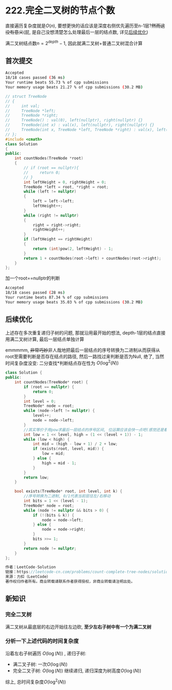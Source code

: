 # 222.完全二叉树的节点个数

直接遍历复杂度就是$O(n)$, 要想更快的话应该是深度右侧优先遍历至n-1层?~~然而这没有意义~~(屁, 是自己没想清楚怎么处理最后一层的结点数, 详见[后续优化](#后续优化))

满二叉树结点数$n=2^{depth}-1$, 因此就满二叉树+普通二叉树混合计算

## 首次提交

```sh
Accepted
18/18 cases passed (36 ms)
Your runtime beats 55.73 % of cpp submissions
Your memory usage beats 21.27 % of cpp submissions (30.2 MB)
```

```c++
// struct TreeNode
// {
//     int val;
//     TreeNode *left;
//     TreeNode *right;
//     TreeNode() : val(0), left(nullptr), right(nullptr) {}
//     TreeNode(int x) : val(x), left(nullptr), right(nullptr) {}
//     TreeNode(int x, TreeNode *left, TreeNode *right) : val(x), left(left), right(right) {}
// };
#include <cmath>
class Solution
{
public:
    int countNodes(TreeNode *root)
    {
        // if (root == nullptr){
        //     return 0;
        // }
        int leftHeight = 0, rightHeight = 0;
        TreeNode *left = root, *right = root;
        while (left != nullptr)
        {
            left = left->left;
            leftHeight++;
        }
        while (right != nullptr)
        {
            right = right->right;
            rightHeight++;
        }
        if (leftHeight == rightHeight)
        {
            return (int)pow(2, leftHeight) - 1;
        }
        return 1 + countNodes(root->left) + countNodes(root->right);
    }
};
```

加一个root==nullptr的判断

```sh
Accepted
18/18 cases passed (28 ms)
Your runtime beats 87.34 % of cpp submissions
Your memory usage beats 35.03 % of cpp submissions (30.2 MB)
```

## 后续优化

上述存在多次重复递归子树的问题, 那就沿用最开始的想法, depth-1层的结点直接用满二叉树计算, 最后一层结点单独计算

emmmmm, ~~非常巧妙~~非人哉地把最后一层结点的序号转换为二进制从而获得从root至需要判断是否存在结点的路径, 然后一路找过来判断是否为Null, 绝了, 当然时间复杂度没变: 二分查找*判断结点存在性为 $O(\log^2(N))$

```c++
class Solution {
public:
    int countNodes(TreeNode* root) {
        if (root == nullptr) {
            return 0;
        }
        int level = 0;
        TreeNode* node = root;
        while (node->left != nullptr) {
            level++;
            node = node->left;
        }
        //其实等价于用pow求最后一层结点的序号区间, 位运算应该会快一点吧(感觉还是看编译器优化, 针对2进行的pow应该会自动变成位运算)
        int low = 1 << level, high = (1 << (level + 1)) - 1;
        while (low < high) {
            int mid = (high - low + 1) / 2 + low;
            if (exists(root, level, mid)) {
                low = mid;
            } else {
                high = mid - 1;
            }
        }
        return low;
    }

    bool exists(TreeNode* root, int level, int k) {
        //序号转换为二进制, 0/1代表当前层往左/右移动
        int bits = 1 << (level - 1);
        TreeNode* node = root;
        while (node != nullptr && bits > 0) {
            if (!(bits & k)) {
                node = node->left;
            } else {
                node = node->right;
            }
            bits >>= 1;
        }
        return node != nullptr;
    }
};

作者：LeetCode-Solution
链接：https://leetcode-cn.com/problems/count-complete-tree-nodes/solution/wan-quan-er-cha-shu-de-jie-dian-ge-shu-by-leetco-2/
来源：力扣（LeetCode）
著作权归作者所有。商业转载请联系作者获得授权，非商业转载请注明出处。
```

## 新知识

### 完全二叉树

满二叉树从最底层的右边开始往左边砍, **至少左右子树中有一个为满二叉树**

### 分析一下上述代码的时间复杂度

沿着左右子树遍历 $O(\log(N))$ , 递归子树:

* 满二叉子树: 一次$O(\log(N))$
* 完全二叉子树: $O(\log(N))$ 继续递归, 递归深度为树高度$O(\log(N))$

综上, 总时间复杂度$O(\log^2(N))$
